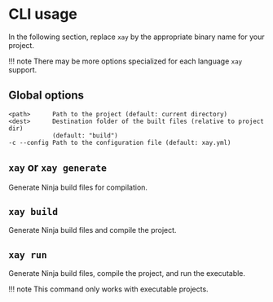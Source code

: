 # CLI usage

In the following section, replace `xay` by the appropriate binary name for your project.

!!! note
    There may be more options specialized for each language `xay` support.

## Global options

    <path>      Path to the project (default: current directory)
    <dest>      Destination folder of the built files (relative to project dir)
                (default: "build")
    -c --config Path to the configuration file (default: xay.yml)

## `xay` or `xay generate`

Generate Ninja build files for compilation.

## `xay build`

Generate Ninja build files and compile the project.

## `xay run`

Generate Ninja build files, compile the project, and run the executable.

!!! note
    This command only works with executable projects.